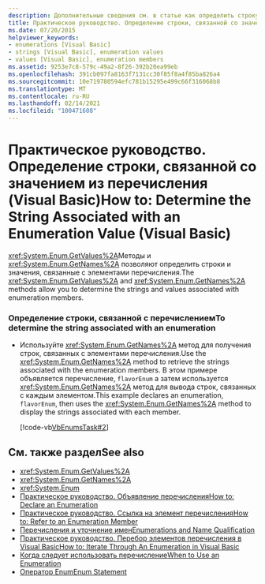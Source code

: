 ```yaml
---
description: Дополнительные сведения см. в статье как определить строку, связанную со значением перечисления (Visual Basic).
title: Практическое руководство. Определение строки, связанной со значением из перечисления
ms.date: 07/20/2015
helpviewer_keywords:
- enumerations [Visual Basic]
- strings [Visual Basic], enumeration values
- values [Visual Basic], enumeration members
ms.assetid: 9253e7c8-579c-49a2-8f26-392b20ea99eb
ms.openlocfilehash: 391cb097fa8163f7131cc30f85f8a4f85ba826a4
ms.sourcegitcommit: 10e719780594efc781b15295e499c66f316068b8
ms.translationtype: MT
ms.contentlocale: ru-RU
ms.lasthandoff: 02/14/2021
ms.locfileid: "100471608"
---
```

# <a name="how-to-determine-the-string-associated-with-an-enumeration-value-visual-basic"></a><span data-ttu-id="d8c50-103">Практическое руководство. Определение строки, связанной со значением из перечисления (Visual Basic)</span><span class="sxs-lookup"><span data-stu-id="d8c50-103">How to: Determine the String Associated with an Enumeration Value (Visual Basic)</span></span>

<span data-ttu-id="d8c50-104"><xref:System.Enum.GetValues%2A>Методы и <xref:System.Enum.GetNames%2A> позволяют определить строки и значения, связанные с элементами перечисления.</span><span class="sxs-lookup"><span data-stu-id="d8c50-104">The <xref:System.Enum.GetValues%2A> and <xref:System.Enum.GetNames%2A> methods allow you to determine the strings and values associated with enumeration members.</span></span>  
  
### <a name="to-determine-the-string-associated-with-an-enumeration"></a><span data-ttu-id="d8c50-105">Определение строки, связанной с перечислением</span><span class="sxs-lookup"><span data-stu-id="d8c50-105">To determine the string associated with an enumeration</span></span>  
  
- <span data-ttu-id="d8c50-106">Используйте <xref:System.Enum.GetNames%2A> метод для получения строк, связанных с элементами перечисления.</span><span class="sxs-lookup"><span data-stu-id="d8c50-106">Use the <xref:System.Enum.GetNames%2A> method to retrieve the strings associated with the enumeration members.</span></span> <span data-ttu-id="d8c50-107">В этом примере объявляется перечисление, `flavorEnum` а затем используется <xref:System.Enum.GetNames%2A> метод для вывода строк, связанных с каждым элементом.</span><span class="sxs-lookup"><span data-stu-id="d8c50-107">This example declares an enumeration, `flavorEnum`, then uses the <xref:System.Enum.GetNames%2A> method to display the strings associated with each member.</span></span>  
  
     [!code-vb[VbEnumsTask#2](~/samples/snippets/visualbasic/VS_Snippets_VBCSharp/VbEnumsTask/VB/Class2.vb#2)]  
  
## <a name="see-also"></a><span data-ttu-id="d8c50-108">См. также раздел</span><span class="sxs-lookup"><span data-stu-id="d8c50-108">See also</span></span>

- <xref:System.Enum.GetValues%2A>
- <xref:System.Enum.GetNames%2A>
- <xref:System.Enum>
- [<span data-ttu-id="d8c50-109">Практическое руководство. Объявление перечисления</span><span class="sxs-lookup"><span data-stu-id="d8c50-109">How to: Declare an Enumeration</span></span>](how-to-declare-enumerations.md)
- [<span data-ttu-id="d8c50-110">Практическое руководство. Ссылка на элемент перечисления</span><span class="sxs-lookup"><span data-stu-id="d8c50-110">How to: Refer to an Enumeration Member</span></span>](how-to-refer-to-an-enumeration-member.md)
- [<span data-ttu-id="d8c50-111">Перечисления и уточнение имен</span><span class="sxs-lookup"><span data-stu-id="d8c50-111">Enumerations and Name Qualification</span></span>](enumerations-and-name-qualification.md)
- [<span data-ttu-id="d8c50-112">Практическое руководство. Перебор элементов перечисления в Visual Basic</span><span class="sxs-lookup"><span data-stu-id="d8c50-112">How to: Iterate Through An Enumeration in Visual Basic</span></span>](how-to-iterate-through-an-enumeration.md)
- [<span data-ttu-id="d8c50-113">Когда следует использовать перечисление</span><span class="sxs-lookup"><span data-stu-id="d8c50-113">When to Use an Enumeration</span></span>](when-to-use-an-enumeration.md)
- [<span data-ttu-id="d8c50-114">Оператор Enum</span><span class="sxs-lookup"><span data-stu-id="d8c50-114">Enum Statement</span></span>](../../../language-reference/statements/enum-statement.md)
